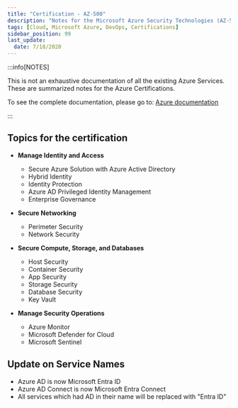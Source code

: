 ```yaml
---
title: "Certification - AZ-500"
description: "Notes for the Microsoft Azure Security Technologies (AZ-500)"
tags: [Cloud, Microsoft Azure, DevOps, Certifications]
sidebar_position: 99
last_update:
  date: 7/18/2020
---
```



:::info[NOTES]

This is not an exhaustive documentation of all the existing Azure Services. These are summarized notes for the Azure Certifications.

To see the complete documentation, please go to: [Azure documentation](https://learn.microsoft.com/en-us/azure/?product=popular)

:::


## Topics for the certification

- **Manage Identity and Access**
    - Secure Azure Solution with Azure Active Directory 
    - Hybrid Identity 
    - Identity Protection 
    - Azure AD Privileged Identity Management 
    - Enterprise Governance 

- **Secure Networking** 
    - Perimeter Security 
    - Network Security 

- **Secure Compute, Storage, and Databases**
    - Host Security 
    - Container Security 
    - App Security 
    - Storage Security 
    - Database Security 
    - Key Vault

- **Manage Security Operations**
    - Azure Monitor 
    - Microsoft Defender for Cloud 
    - Microsoft Sentinel 

## Update on Service Names 

- Azure AD is now Microsoft Entra ID 
- Azure AD Connect is now Microsoft Entra Connect 
- All services which had AD in their name will be replaced with "Entra ID" 
